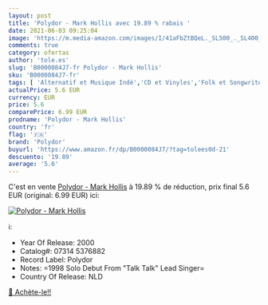 ```yaml
---
layout: post
title: 'Polydor - Mark Hollis avec 19.89 % rabais '
date: 2021-06-03 09:25:04
image: 'https://m.media-amazon.com/images/I/41aFbZtBQeL._SL500_._SL400_.jpg'
comments: true
category: ofertas
author: 'tole.es'
slug: 'B0000084J7-fr Polydor - Mark Hollis'
sku: 'B0000084J7-fr'
tags: [ 'Alternatif et Musique Indé','CD et Vinyles','Folk et Songwriter','Genres','Pop','Pop Rock','Post Rock','Rock alternatif','Singers-Songwriters','polydor', ]
actualPrice: 5.6 EUR
currency: EUR
price: 5.6
comparePrice: 6.99 EUR
prodname: 'Polydor - Mark Hollis'
country: 'fr'
flag: '🇫🇷'
brand: 'Polydor'
buyurl: 'https://www.amazon.fr/dp/B0000084J7/?tag=tolees0d-21'
descuento: '19.89'
average: '5.6'
---
```


C'est en vente [Polydor - Mark Hollis](https://www.amazon.fr/dp/B0000084J7/?tag=tolees0d-21)  à  19.89 % de réduction, prix final  5.6 EUR (original: 6.99 EUR) ici:

[![Polydor - Mark Hollis](https://m.media-amazon.com/images/I/41aFbZtBQeL._SL500_._SL400_.jpg)](https://www.amazon.fr/dp/B0000084J7/?tag=tolees0d-21)

ℹ️:

- Year Of Release: 2000
- Catalog#: 07314 5376882
- Record Label: Polydor
- Notes: =1998 Solo Debut From "Talk Talk" Lead Singer=
- Country Of Release: NLD

[🛒 Achète-le!!](https://www.amazon.fr/dp/B0000084J7/?tag=tolees0d-21)
